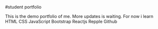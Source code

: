 #student portfolio

This is the demo portfolio of me. More updates is waiting.
For now i learn
HTML
CSS
JavaScript
Bootstrap
Reactjs
Repple
Github
